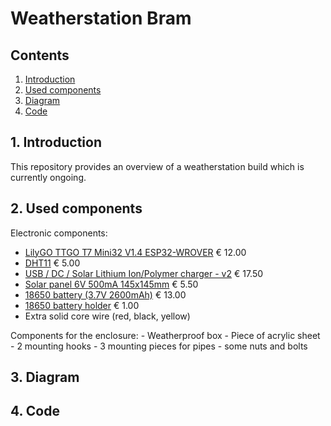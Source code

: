 Weatherstation Bram
===============

Contents
----------------------

1. [ Introduction ](#intro)
2. [ Used components ](#components)
3. [ Diagram ](#diagram)
4. [ Code ](#code)


<a name="intro"></a>
## 1. Introduction

This repository provides an overview of a weatherstation build which is currently ongoing.

<a name="components"></a>
## 2. Used components

Electronic components:

- [LilyGO TTGO T7 Mini32 V1.4 ESP32-WROVER](https://www.tinytronics.nl/shop/en/platforms/ttgo/lilygo-ttgo-t7-mini32-v1.4-esp32-wrover) € 12.00
- [DHT11](https://www.adafruit.com/product/386) € 5.00
- [USB / DC / Solar Lithium Ion/Polymer charger - v2](https://www.adafruit.com/product/390) € 17.50
- [Solar panel 6V 500mA 145x145mm](https://www.aliexpress.com/item/32877897718.html) € 5.50
- [18650 battery (3.7V 2600mAh)](https://www.allekabels.be/oplaadbare-batterij/1052/1301238/oplaadbare-18650-batterij.html) € 13.00
- [18650 battery holder](https://www.tinytronics.nl/shop/en/batteries/battery-holders/1x-18650-battery-holder-with-loose-wires) € 1.00
- Extra solid core wire (red, black, yellow)

Components for the enclosure:
	- Weatherproof box
	- Piece of acrylic sheet
	- 2 mounting hooks
	- 3 mounting pieces for pipes
	- some nuts and bolts

<a name="diagram"></a>
## 3. Diagram

<a name="code"></a>
## 4. Code

